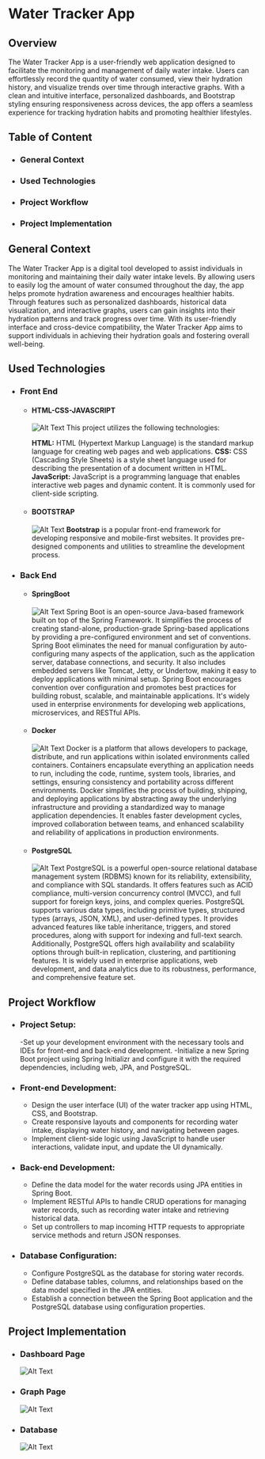 # Water Tracker App

## Overview

The Water Tracker App is a user-friendly web application designed to facilitate the monitoring and management of daily water intake. Users can effortlessly record the quantity of water consumed, view their hydration history, and visualize trends over time through interactive graphs. With a clean and intuitive interface, personalized dashboards, and Bootstrap styling ensuring responsiveness across devices, the app offers a seamless experience for tracking hydration habits and promoting healthier lifestyles.

## Table of Content

- ### General Context
- ### Used Technologies
- ### Project Workflow
- ### Project Implementation

## General Context

The Water Tracker App is a digital tool developed to assist individuals in monitoring and maintaining their daily water intake levels. By allowing users to easily log the amount of water consumed throughout the day, the app helps promote hydration awareness and encourages healthier habits. Through features such as personalized dashboards, historical data visualization, and interactive graphs, users can gain insights into their hydration patterns and track progress over time. With its user-friendly interface and cross-device compatibility, the Water Tracker App aims to support individuals in achieving their hydration goals and fostering overall well-being.

## Used Technologies

- ### Front End
  - #### HTML-CSS-JAVASCRIPT
    ![Alt Text](https://github.com/salaaaheddine/WaterTrackerApp/blob/main/readmeimgs/HtmlCssJs.jpeg)
    This project utilizes the following technologies:

    **HTML:** HTML (Hypertext Markup Language) is the standard markup language for creating web pages and web applications.
    **CSS:** CSS (Cascading Style Sheets) is a style sheet language used for describing the presentation of a document written in HTML.
    **JavaScript:** JavaScript is a programming language that enables interactive web pages and dynamic content. It is commonly used for client-side scripting.
    
  - #### BOOTSTRAP
    ![Alt Text](https://github.com/salaaaheddine/WaterTrackerApp/blob/main/readmeimgs/bootstrap.jpg)
    **Bootstrap** is a popular front-end framework for developing responsive and mobile-first websites. It provides pre-designed components and utilities to streamline the development process.
    
- ### Back End
  - #### SpringBoot
    ![Alt Text](https://github.com/salaaaheddine/WaterTrackerApp/blob/main/readmeimgs/spring.jpg)
    Spring Boot is an open-source Java-based framework built on top of the Spring Framework. It simplifies the process of creating stand-alone, production-grade Spring-based applications by providing a pre-configured environment and set of conventions. Spring Boot eliminates the need for manual configuration by auto-configuring many aspects of the application, such as the application server, database connections, and security. It also includes embedded servers like Tomcat, Jetty, or Undertow, making it easy to deploy applications with minimal setup. Spring Boot encourages convention over configuration and promotes best practices for building robust, scalable, and maintainable applications. It's widely used in enterprise environments for developing web applications, microservices, and RESTful APIs.

  - #### Docker
    ![Alt Text](https://github.com/salaaaheddine/WaterTrackerApp/blob/main/readmeimgs/Docker.png)
    Docker is a platform that allows developers to package, distribute, and run applications within isolated environments called containers. Containers encapsulate everything an application needs to run, including the code, runtime, system tools, libraries, and settings, ensuring consistency and portability across different environments. Docker simplifies the process of building, shipping, and deploying applications by abstracting away the underlying infrastructure and providing a standardized way to manage application dependencies. It enables faster development cycles, improved collaboration between teams, and enhanced scalability and reliability of applications in production environments.

  - #### PostgreSQL
    ![Alt Text](https://github.com/salaaaheddine/WaterTrackerApp/blob/main/readmeimgs/postgres-logo.png)
    PostgreSQL is a powerful open-source relational database management system (RDBMS) known for its reliability, extensibility, and compliance with SQL standards. It offers features such as ACID compliance, multi-version concurrency control (MVCC), and full support for foreign keys, joins, and complex queries. PostgreSQL supports various data types, including primitive types, structured types (arrays, JSON, XML), and user-defined types. It provides advanced features like table inheritance, triggers, and stored procedures, along with support for indexing and full-text search. Additionally, PostgreSQL offers high availability and scalability options through built-in replication, clustering, and partitioning features. It is widely used in enterprise applications, web development, and data analytics due to its robustness, performance, and comprehensive feature set.

## Project Workflow
  - ### Project Setup:
    -Set up your development environment with the necessary tools and IDEs for front-end and back-end development.
    -Initialize a new Spring Boot project using Spring Initializr and configure it with the required dependencies, including web, JPA, and PostgreSQL.
  - ### Front-end Development:
    - Design the user interface (UI) of the water tracker app using HTML, CSS, and Bootstrap.
    - Create responsive layouts and components for recording water intake, displaying water history, and navigating between pages.
    - Implement client-side logic using JavaScript to handle user interactions, validate input, and update the UI dynamically.

  - ### Back-end Development:
    - Define the data model for the water records using JPA entities in Spring Boot.
    - Implement RESTful APIs to handle CRUD operations for managing water records, such as recording water intake and retrieving historical data.
    - Set up controllers to map incoming HTTP requests to appropriate service methods and return JSON responses.
  - ### Database Configuration:
    - Configure PostgreSQL as the database for storing water records.
    - Define database tables, columns, and relationships based on the data model specified in the JPA entities.
    - Establish a connection between the Spring Boot application and the PostgreSQL database using configuration properties.

## Project Implementation
  - ### Dashboard Page
    ![Alt Text](https://github.com/salaaaheddine/WaterTrackerApp/blob/main/readmeimgs/dashboard.png)
  - ### Graph Page
    ![Alt Text](https://github.com/salaaaheddine/WaterTrackerApp/blob/main/readmeimgs/graph.png)
  - ### Database
    ![Alt Text](https://github.com/salaaaheddine/WaterTrackerApp/blob/main/readmeimgs/database.png)


    


